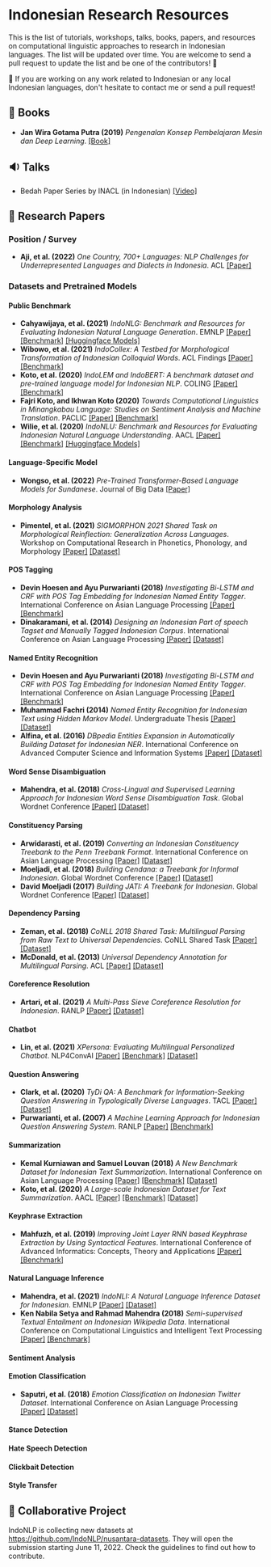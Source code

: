 # Indonesian Research Resources
This is the list of tutorials, workshops, talks, books, papers, and resources on computational linguistic approaches to research in Indonesian languages. 
The list will be updated over time. You are welcome to send a pull request to update the list and be one of the contributors! 🚀

📌 If you are working on any work related to Indonesian or any local Indonesian languages, don't hesitate to contact me or send a pull request! 

## 📔 Books
- <b>Jan Wira Gotama Putra (2019)</b> <i>Pengenalan Konsep Pembelajaran Mesin dan Deep Learning</i>. <a href="https://wiragotama.github.io/resources/ebook/intro-to-ml-secured.pdf">[Book]</a>

## 🔉 Talks
- Bedah Paper Series by INACL (in Indonesian) <a href="https://www.youtube.com/channel/UC4O5LY9sYN25M1oBTsqGSIw/videos">[Video]</a>

## 📑 Research Papers

### Position / Survey
- <b>Aji, et al. (2022)</b> <i>One Country, 700+ Languages: NLP Challenges for Underrepresented Languages and Dialects in Indonesia</i>. ACL <a href="https://aclanthology.org/2022.acl-long.500.pdf">[Paper]</a>

### Datasets and Pretrained Models
#### Public Benchmark
- <b>Cahyawijaya, et al. (2021)</b> <i>IndoNLG: Benchmark and Resources for Evaluating Indonesian Natural Language Generation</i>. EMNLP <a href="https://aclanthology.org/2021.emnlp-main.699.pdf">[Paper]</a> <a href="https://github.com/IndoNLP/indonlg">[Benchmark]</a> <a href="https://huggingface.co/indobenchmark">[Huggingface Models]</a>
- <b>Wibowo, et al. (2021)</b> <i>IndoCollex: A Testbed for Morphological Transformation of Indonesian Colloquial Words</i>. ACL Findings <a href="https://aclanthology.org/2021.findings-acl.280.pdf">[Paper]</a> <a href="https://github.com/haryoa/indo-collex">[Benchmark]</a>
- <b>Koto, et al. (2020)</b> <i>IndoLEM and IndoBERT: A benchmark dataset and pre-trained language model for Indonesian NLP</i>. COLING <a href="https://aclanthology.org/2020.coling-main.66.pdf">[Paper]</a> <a href="https://indolem.github.io/">[Benchmark]</a>
- <b>Fajri Koto, and Ikhwan Koto (2020)</b> <i>Towards Computational Linguistics in Minangkabau Language: Studies on Sentiment Analysis and Machine Translation</i>. PACLIC <a href="https://aclanthology.org/2020.paclic-1.17.pdf">[Paper]</a> <a href="https://github.com/fajri91/minangNLP">[Benchmark]</a>
- <b>Wilie, et al. (2020)</b> <i>IndoNLU: Benchmark and Resources for Evaluating Indonesian Natural Language Understanding</i>. AACL <a href="https://aclanthology.org/2020.aacl-main.85.pdf">[Paper]</a> <a href="https://github.com/IndoNLP/indonlu">[Benchmark]</a> <a href="https://huggingface.co/indobenchmark">[Huggingface Models]</a>

#### Language-Specific Model
- <b>Wongso, et al. (2022)</b> <i>Pre-Trained Transformer-Based Language Models for Sundanese</i>. Journal of Big Data <a href="https://link.springer.com/content/pdf/10.1186/s40537-022-00590-7.pdf">[Paper]</a> 

#### Morphology Analysis
- <b>Pimentel, et al. (2021)</b> <i>SIGMORPHON 2021 Shared Task on Morphological Reinflection: Generalization Across Languages</i>. Workshop on Computational Research in Phonetics, Phonology, and Morphology <a href="https://aclanthology.org/2021.sigmorphon-1.25.pdf">[Paper]</a> <a href="https://github.com/unimorph/ind">[Dataset]</a>

#### POS Tagging
- <b>Devin Hoesen and Ayu Purwarianti (2018)</b> <i>Investigating Bi-LSTM and CRF with POS Tag Embedding for Indonesian
Named Entity Tagger</i>. International Conference on Asian Language Processing  <a href="https://arxiv.org/ftp/arxiv/papers/2009/2009.05687.pdf">[Paper]</a> <a href="https://github.com/IndoNLP/indonlu">[Benchmark]</a>
- <b>Dinakaramani, et al. (2014)</b> <i>Designing an Indonesian Part of speech Tagset and Manually Tagged Indonesian Corpus</i>. International Conference on Asian Language Processing  <a href="https://web.archive.org/web/20200321100925id_/">[Paper]</a> <a href="http://bahasa.cs.ui.ac.id/postag/downloads/Designing%20an%20Indonesian%20Part%20of%20speech%20Tagset.pdf">[Dataset]</a>

#### Named Entity Recognition
- <b>Devin Hoesen and Ayu Purwarianti (2018)</b> <i>Investigating Bi-LSTM and CRF with POS Tag Embedding for Indonesian
Named Entity Tagger</i>. International Conference on Asian Language Processing <a href="https://arxiv.org/ftp/arxiv/papers/2009/2009.05687.pdf">[Paper]</a> <a href="https://github.com/IndoNLP/indonlu">[Benchmark]</a> 
- <b>Muhammad Fachri (2014)</b> <i>Named Entity Recognition for Indonesian Text using Hidden Markov Model</i>. Undergraduate Thesis <a href="http://etd.repository.ugm.ac.id/penelitian/detail/150411">[Paper]</a> <a href="https://github.com/yusufsyaifudin/indonesia-ner">[Dataset]</a>
- <b>Alfina, et al. (2016)</b> <i>DBpedia Entities Expansion in Automatically Building Dataset for Indonesian NER</i>. International Conference on Advanced Computer Science and Information Systems <a href="https://ieeexplore.ieee.org/abstract/document/7872784">[Paper]</a> <a href="https://github.com/ialfina/ner-dataset-modified-dee">[Dataset]</a>

#### Word Sense Disambiguation
- <b>Mahendra, et al. (2018)</b> <i>Cross-Lingual and Supervised Learning Approach for Indonesian Word Sense Disambiguation Task</i>. Global Wordnet Conference <a href="https://aclanthology.org/2018.gwc-1.28.pdf">[Paper]</a> <a href="https://github.com/rmahendra/Indonesian-WSD">[Dataset]</a>

#### Constituency Parsing
- <b>Arwidarasti, et al. (2019)</b> <i>Converting an Indonesian Constituency Treebank to the Penn Treebank Format</i>. International Conference on Asian
Language Processing <a href="https://colips.org/conferences/ialp2019/ialp2019.com/files/papers/IALP2019_086.pdf">[Paper]</a> <a href="https://github.com/ialfina/kethu">[Dataset]</a>
- <b>Moeljadi, et al. (2018)</b> <i>Building Cendana: a Treebank for Informal Indonesian</i>. Global Wordnet Conference <a href="http://jaslli.org/files/proceedings/18_paclic33_postconf.pdf">[Paper]</a> <a href="">[Dataset]</a>
- <b>David Moeljadi (2017)</b> <i>Building JATI: A Treebank for Indonesian</i>. Global Wordnet Conference <a href="http://compling.hss.ntu.edu.sg/who/david/slides/ConCorps2017_davidmoeljadi_slides.pdf">[Paper]</a> <a href="https://github.com/davidmoeljadi/INDRA/tree/master/tsdb/gold/Cendana">[Dataset]</a>
  
#### Dependency Parsing
- <b>Zeman, et al. (2018)</b> <i>CoNLL 2018 Shared Task: Multilingual Parsing from Raw Text to Universal Dependencies</i>. CoNLL Shared Task <a href="https://aclanthology.org/K18-2001v2.pdf">[Paper]</a> <a href="https://github.com/UniversalDependencies/UD_Indonesian-PUD">[Dataset]</a>
- <b>McDonald, et al. (2013)</b> <i>Universal Dependency Annotation for Multilingual Parsing</i>. ACL <a href="https://aclanthology.org/P13-2017.pdf">[Paper]</a> <a href="https://github.com/UniversalDependencies/UD_Indonesian-GSD">[Dataset]</a>

#### Coreference Resolution
- <b>Artari, et al. (2021)</b> <i>A Multi-Pass Sieve Coreference Resolution for Indonesian</i>. RANLP <a href="https://aclanthology.org/2021.ranlp-1.10.pdf">[Paper]</a> <a href="https://github.com/valentinakania/indocoref">[Dataset]</a>

#### Chatbot
- <b>Lin, et al. (2021)</b> <i>XPersona: Evaluating Multilingual Personalized Chatbot</i>. NLP4ConvAI <a href="https://aclanthology.org/2021.nlp4convai-1.10.pdf">[Paper]</a> <a href="https://github.com/IndoNLP/indonlg">[Benchmark]</a> <a href="https://github.com/HLTCHKUST/Xpersona">[Dataset]</a>

#### Question Answering
- <b>Clark, et al. (2020)</b> <i>TyDi QA: A Benchmark for Information-Seeking Question Answering in Typologically Diverse Languages</i>. TACL <a href="https://direct.mit.edu/tacl/article/doi/10.1162/tacl_a_00317/96451">[Paper]</a> <a href="https://github.com/google-research-datasets/tydiqa">[Dataset]</a>
- <b>Purwarianti, et al. (2007)</b> <i>A Machine Learning Approach for Indonesian Question Answering System</i>. RANLP <a href="https://www.researchgate.net/profile/Ayu-Purwarianti/publication/221173808_A_machine_learning_approach_for_indonesian_question_answering_system/links/547404bd0cf245eb436dbcdc/A-machine-learning-approach-for-indonesian-question-answering-system.pdf">[Paper]</a> <a href="https://github.com/IndoNLP/indonlu">[Benchmark]</a>

#### Summarization
- <b>Kemal Kurniawan and Samuel Louvan (2018)</b> <i>A New Benchmark Dataset for Indonesian Text Summarization</i>. International Conference
on Asian Language Processing <a href="https://arxiv.org/pdf/1810.05334.pdf">[Paper]</a> <a href="https://github.com/IndoNLP/indonlg">[Benchmark]</a> <a href="https://github.com/kata-ai/indosum">[Dataset]</a>
- <b>Koto, et al. (2020)</b> <i>A Large-scale Indonesian Dataset for Text Summarization</i>. AACL <a href="https://aclanthology.org/2020.aacl-main.60.pdf">[Paper]</a> <a href="https://github.com/IndoNLP/indonlg">[Benchmark]</a> <a href="https://github.com/fajri91/sum_liputan6">[Dataset]</a>

#### Keyphrase Extraction 
- <b>Mahfuzh, et al. (2019)</b> <i>Improving Joint Layer RNN based Keyphrase Extraction by Using Syntactical Features</i>. International Conference of Advanced Informatics: Concepts, Theory and Applications <a href="https://arxiv.org/pdf/2009.07119.pdf">[Paper]</a> <a href="https://github.com/IndoNLP/indonlu">[Benchmark]</a>

#### Natural Language Inference
- <b>Mahendra, et al. (2021)</b> <i>IndoNLI: A Natural Language Inference Dataset for Indonesian</i>. EMNLP <a href="https://aclanthology.org/2021.emnlp-main.821.pdf">[Paper]</a> <a href="https://github.com/ir-nlp-csui/indonli">[Dataset]</a>
- <b>Ken Nabila Setya and Rahmad Mahendra (2018)</b> <i>Semi-supervised Textual Entailment on Indonesian Wikipedia Data</i>. International Conference
on Computational Linguistics and Intelligent Text Processing <a href="http://www.cicling.org/2018/intranet/pre-print/papers/paper_55.pdf">[Paper]</a> <a href="https://github.com/IndoNLP/indonlu">[Benchmark]</a>

#### Sentiment Analysis

#### Emotion Classification
- <b>Saputri, et al. (2018)</b> <i>Emotion Classification on Indonesian Twitter Dataset</i>. International Conference on Asian Language Processing <a href="https://ieeexplore.ieee.org/document/8629262">[Paper]</a> <a href="https://github.com/meisaputri21/Indonesian-Twitter-Emotion-Dataset">[Dataset]</a>

#### Stance Detection

#### Hate Speech Detection

#### Clickbait Detection

#### Style Transfer

## 🧪 Collaborative Project
IndoNLP is collecting new datasets at https://github.com/IndoNLP/nusantara-datasets. They will open the submission starting June 11, 2022. Check the guidelines to find out how to contribute.
